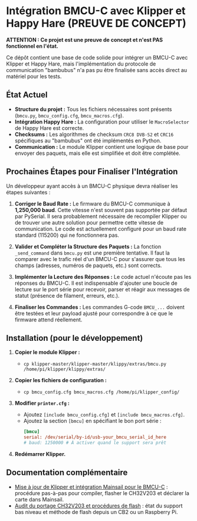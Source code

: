 # Intégration BMCU-C avec Klipper et Happy Hare (PREUVE DE CONCEPT)

**ATTENTION : Ce projet est une preuve de concept et n'est PAS fonctionnel en l'état.**

Ce dépôt contient une base de code solide pour intégrer un BMCU-C avec Klipper et Happy Hare, mais l'implémentation du protocole de communication "bambubus" n'a pas pu être finalisée sans accès direct au matériel pour les tests.

## État Actuel

*   **Structure du projet :** Tous les fichiers nécessaires sont présents (`bmcu.py`, `bmcu_config.cfg`, `bmcu_macros.cfg`).
*   **Intégration Happy Hare :** La configuration pour utiliser le `MacroSelector` de Happy Hare est correcte.
*   **Checksums :** Les algorithmes de checksum `CRC8 DVB-S2` et `CRC16` spécifiques au "bambubus" ont été implémentés en Python.
*   **Communication :** Le module Klipper contient une logique de base pour envoyer des paquets, mais elle est simplifiée et doit être complétée.

## Prochaines Étapes pour Finaliser l'Intégration

Un développeur ayant accès à un BMCU-C physique devra réaliser les étapes suivantes :

1.  **Corriger le Baud Rate :** Le firmware du BMCU-C communique à **1,250,000 baud**. Cette vitesse n'est souvent pas supportée par défaut par PySerial. Il sera probablement nécessaire de recompiler Klipper ou de trouver une autre solution pour permettre cette vitesse de communication. Le code est actuellement configuré pour un baud rate standard (115200) qui ne fonctionnera pas.

2.  **Valider et Compléter la Structure des Paquets :** La fonction `_send_command` dans `bmcu.py` est une première tentative. Il faut la comparer avec le trafic réel d'un BMCU-C pour s'assurer que tous les champs (adresses, numéros de paquets, etc.) sont corrects.

3.  **Implémenter la Lecture des Réponses :** Le code actuel n'écoute pas les réponses du BMCU-C. Il est indispensable d'ajouter une boucle de lecture sur le port série pour recevoir, parser et réagir aux messages de statut (présence de filament, erreurs, etc.).

4.  **Finaliser les Commandes :** Les commandes G-code `BMCU_...` doivent être testées et leur payload ajusté pour correspondre à ce que le firmware attend réellement.

## Installation (pour le développement)

1.  **Copier le module Klipper :**
    *   `cp klipper-master/klipper-master/klippy/extras/bmcu.py /home/pi/klipper/klippy/extras/`

2.  **Copier les fichiers de configuration :**
    *   `cp bmcu_config.cfg bmcu_macros.cfg /home/pi/klipper_config/`

3.  **Modifier `printer.cfg` :**
    *   Ajoutez `[include bmcu_config.cfg]` et `[include bmcu_macros.cfg]`.
    *   Ajoutez la section `[bmcu]` en spécifiant le bon port série :
        ```cfg
        [bmcu]
        serial: /dev/serial/by-id/usb-your_bmcu_serial_id_here
        # baud: 1250000 # À activer quand le support sera prêt
        ```

4.  **Redémarrer Klipper.**

## Documentation complémentaire

*   [Mise à jour de Klipper et intégration Mainsail pour le BMCU-C](docs/bmcu_c_flashing_mainsail.md) : procédure pas-à-pas pour compiler, flasher le CH32V203 et déclarer la carte dans Mainsail.
*   [Audit du portage CH32V203 et procédures de flash](docs/ch32v203_audit_et_flash.md) : état du support bas niveau et méthode de flash depuis un CB2 ou un Raspberry Pi.
